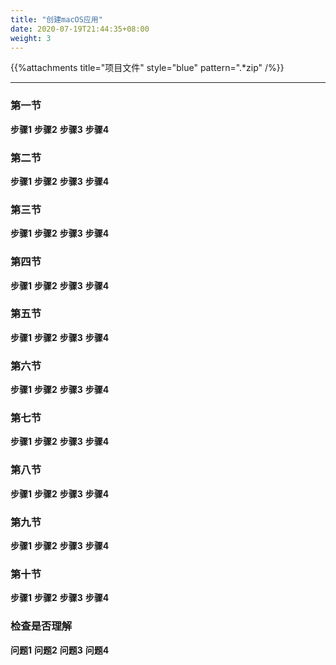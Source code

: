 ```yaml
---
title: "创建macOS应用"
date: 2020-07-19T21:44:35+08:00
weight: 3
---
```


{{%attachments title="项目文件" style="blue" pattern=".*zip" /%}}

---

### 第一节 

**步骤1** 
**步骤2** 
**步骤3** 
**步骤4** 

### 第二节 

**步骤1** 
**步骤2** 
**步骤3** 
**步骤4** 

### 第三节 

**步骤1** 
**步骤2** 
**步骤3** 
**步骤4** 

### 第四节 

**步骤1** 
**步骤2** 
**步骤3** 
**步骤4** 

### 第五节 

**步骤1** 
**步骤2** 
**步骤3** 
**步骤4** 

### 第六节 

**步骤1** 
**步骤2** 
**步骤3** 
**步骤4** 

### 第七节 

**步骤1** 
**步骤2** 
**步骤3** 
**步骤4** 

### 第八节 

**步骤1** 
**步骤2** 
**步骤3** 
**步骤4** 

### 第九节 

**步骤1** 
**步骤2** 
**步骤3** 
**步骤4** 

### 第十节 

**步骤1** 
**步骤2** 
**步骤3** 
**步骤4** 

### 检查是否理解

**问题1** 
**问题2** 
**问题3** 
**问题4** 